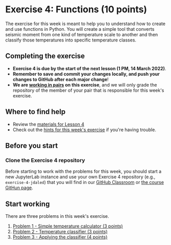 # Exercise 4: Functions (10 points)

The exercise for this week is meant to help you to understand how to create and use functions in Python.
You will create a simple tool that converts seismic moment from one kind of temperature scale to another and then classify those temperatures into specific temperature classes.

## Completing the exercise

- **Exercise 4 is due by the start of the next lesson (1 PM, 14 March 2022)**.
- **Remember to save and commit your changes locally, and push your changes to GitHub after each major change**!
- **We are [working in pairs](https://geo-python-upd.readthedocs.io/en/latest/lessons/L2/why-pairs.html) on this exercise**, and we will only grade the repository of the member of your pair that is responsible for this week's exercise.

## Where to find help

- Review the [materials for Lesson 4](https://geo-python-upd.readthedocs.io/en/latest/lessons/L4/overview.html)
- Check out the [hints for this week's exercise](https://geo-python-upd.readthedocs.io/en/latest/lessons/L4/exercise-4.html#exercise-4-hints) if you're having trouble.

## Before you start

### Clone the Exercise 4 repository

Before starting to work with the problems for this week, you should start a new JupyterLab instance and use your own Exercise 4 repository (e.g., `exercise-4-jdaled`) that you will find in our [GitHub Classroom](https://classroom.github.com/classrooms/97962678-geol-197-gdam) or [the course GitHun page](https://github.com/NIGS-GeoPython-2022/).


## Start working

There are three problems in this week's exercise.

1. [Problem 1 - Simple temperature calculator (3 points)](Exercise-4-problem-1.ipynb)
2. [Problem 2 - Temperature classifier (3 points)](Exercise-4-problem-2.ipynb)
3. [Problem 3 - Applying the classifier (4 points)](Exercise-4-problem-3.ipynb)
